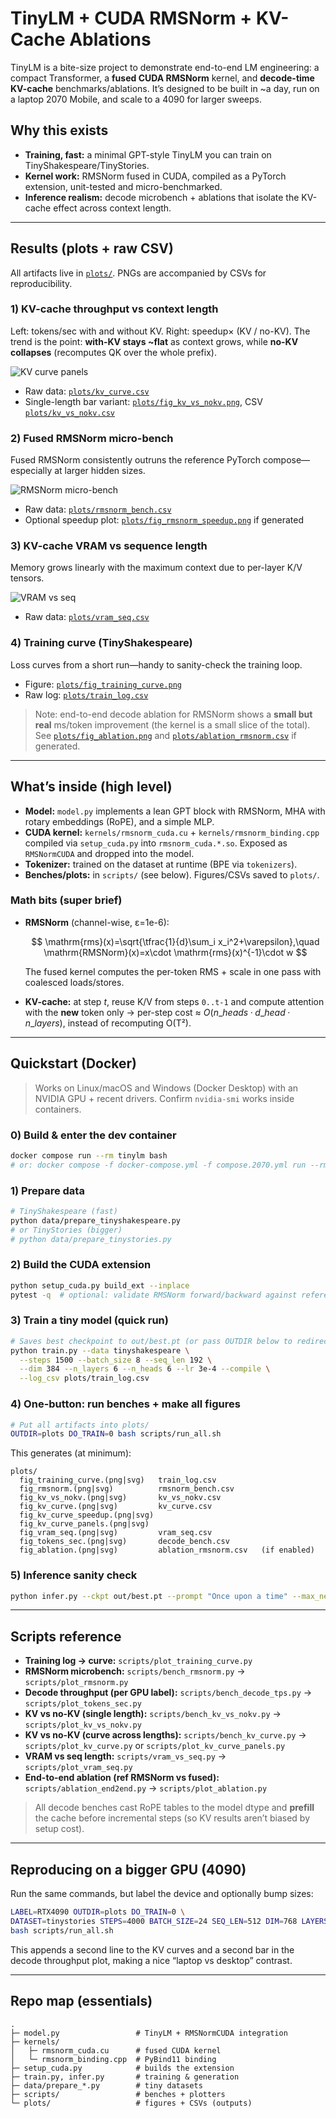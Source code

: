 # TinyLM + CUDA RMSNorm + KV-Cache Ablations

TinyLM is a bite-size project to demonstrate end-to-end LM engineering: a compact Transformer, a **fused CUDA RMSNorm** kernel, and **decode-time KV-cache** benchmarks/ablations. It’s designed to be built in \~a day, run on a laptop 2070 Mobile, and scale to a 4090 for larger sweeps.

## Why this exists

* **Training, fast:** a minimal GPT-style TinyLM you can train on TinyShakespeare/TinyStories.
* **Kernel work:** RMSNorm fused in CUDA, compiled as a PyTorch extension, unit-tested and micro-benchmarked.
* **Inference realism:** decode microbench + ablations that isolate the KV-cache effect across context length.

---

## Results (plots + raw CSV)

All artifacts live in [`plots/`](plots/). PNGs are accompanied by CSVs for reproducibility.

### 1) KV-cache throughput vs context length

Left: tokens/sec with and without KV. Right: speedup× (KV / no-KV).
The trend is the point: **with-KV stays \~flat** as context grows, while **no-KV collapses** (recomputes QK over the whole prefix).

![KV curve panels](plots/fig_kv_curve_panels.png)

* Raw data: [`plots/kv_curve.csv`](plots/kv_curve.csv)
* Single-length bar variant: [`plots/fig_kv_vs_nokv.png`](plots/fig_kv_vs_nokv.png), CSV [`plots/kv_vs_nokv.csv`](plots/kv_vs_nokv.csv)

### 2) Fused RMSNorm micro-bench

Fused RMSNorm consistently outruns the reference PyTorch compose—especially at larger hidden sizes.

![RMSNorm micro-bench](plots/fig_rmsnorm.png)

* Raw data: [`plots/rmsnorm_bench.csv`](plots/rmsnorm_bench.csv)
* Optional speedup plot: [`plots/fig_rmsnorm_speedup.png`](plots/fig_rmsnorm_speedup.png) if generated

### 3) KV-cache VRAM vs sequence length

Memory grows linearly with the maximum context due to per-layer K/V tensors.

![VRAM vs seq](plots/fig_vram_seq.png)

* Raw data: [`plots/vram_seq.csv`](plots/vram_seq.csv)

### 4) Training curve (TinyShakespeare)

Loss curves from a short run—handy to sanity-check the training loop.

* Figure: [`plots/fig_training_curve.png`](plots/fig_training_curve.png)
* Raw log: [`plots/train_log.csv`](plots/train_log.csv)

> Note: end-to-end decode ablation for RMSNorm shows a **small but real** ms/token improvement (the kernel is a small slice of the total). See [`plots/fig_ablation.png`](plots/fig_ablation.png) and [`plots/ablation_rmsnorm.csv`](plots/ablation_rmsnorm.csv) if generated.

---

## What’s inside (high level)

* **Model:** `model.py` implements a lean GPT block with RMSNorm, MHA with rotary embeddings (RoPE), and a simple MLP.
* **CUDA kernel:** `kernels/rmsnorm_cuda.cu` + `kernels/rmsnorm_binding.cpp` compiled via `setup_cuda.py` into `rmsnorm_cuda.*.so`. Exposed as `RMSNormCUDA` and dropped into the model.
* **Tokenizer:** trained on the dataset at runtime (BPE via `tokenizers`).
* **Benches/plots:** in `scripts/` (see below). Figures/CSVs saved to `plots/`.

### Math bits (super brief)

* **RMSNorm** (channel-wise, ε=1e-6):

  $$
  \mathrm{rms}(x)=\sqrt{\tfrac{1}{d}\sum_i x_i^2+\varepsilon},\quad
  \mathrm{RMSNorm}(x)=x\cdot \mathrm{rms}(x)^{-1}\cdot w
  $$

  The fused kernel computes the per-token RMS + scale in one pass with coalesced loads/stores.

* **KV-cache:** at step *t*, reuse K/V from steps `0..t-1` and compute attention with the **new** token only → per-step cost ≈ $O(n\_heads·d\_head·n\_layers)$, instead of recomputing O(T²).

---

## Quickstart (Docker)

> Works on Linux/macOS and Windows (Docker Desktop) with an NVIDIA GPU + recent drivers. Confirm `nvidia-smi` works inside containers.

### 0) Build & enter the dev container

```bash
docker compose run --rm tinylm bash
# or: docker compose -f docker-compose.yml -f compose.2070.yml run --rm tinylm bash
```

### 1) Prepare data

```bash
# TinyShakespeare (fast)
python data/prepare_tinyshakespeare.py
# or TinyStories (bigger)
# python data/prepare_tinystories.py
```

### 2) Build the CUDA extension

```bash
python setup_cuda.py build_ext --inplace
pytest -q  # optional: validate RMSNorm forward/backward against reference
```

### 3) Train a tiny model (quick run)

```bash
# Saves best checkpoint to out/best.pt (or pass OUTDIR below to redirect to plots/)
python train.py --data tinyshakespeare \
  --steps 1500 --batch_size 8 --seq_len 192 \
  --dim 384 --n_layers 6 --n_heads 6 --lr 3e-4 --compile \
  --log_csv plots/train_log.csv
```

### 4) One-button: run benches + make all figures

```bash
# Put all artifacts into plots/
OUTDIR=plots DO_TRAIN=0 bash scripts/run_all.sh
```

This generates (at minimum):

```
plots/
  fig_training_curve.(png|svg)   train_log.csv
  fig_rmsnorm.(png|svg)          rmsnorm_bench.csv
  fig_kv_vs_nokv.(png|svg)       kv_vs_nokv.csv
  fig_kv_curve.(png|svg)         kv_curve.csv
  fig_kv_curve_speedup.(png|svg)
  fig_kv_curve_panels.(png|svg)
  fig_vram_seq.(png|svg)         vram_seq.csv
  fig_tokens_sec.(png|svg)       decode_bench.csv
  fig_ablation.(png|svg)         ablation_rmsnorm.csv   (if enabled)
```

### 5) Inference sanity check

```bash
python infer.py --ckpt out/best.pt --prompt "Once upon a time" --max_new_tokens 80
```

---

## Scripts reference

* **Training log → curve:** `scripts/plot_training_curve.py`
* **RMSNorm microbench:** `scripts/bench_rmsnorm.py` → `scripts/plot_rmsnorm.py`
* **Decode throughput (per GPU label):** `scripts/bench_decode_tps.py` → `scripts/plot_tokens_sec.py`
* **KV vs no-KV (single length):** `scripts/bench_kv_vs_nokv.py` → `scripts/plot_kv_vs_nokv.py`
* **KV vs no-KV (curve across lengths):**
  `scripts/bench_kv_curve.py` → `scripts/plot_kv_curve.py` or `scripts/plot_kv_curve_panels.py`
* **VRAM vs seq length:** `scripts/vram_vs_seq.py` → `scripts/plot_vram_seq.py`
* **End-to-end ablation (ref RMSNorm vs fused):** `scripts/ablation_end2end.py` → `scripts/plot_ablation.py`

> All decode benches cast RoPE tables to the model dtype and **prefill** the cache before incremental steps (so KV results aren’t biased by setup cost).

---

## Reproducing on a bigger GPU (4090)

Run the same commands, but label the device and optionally bump sizes:

```bash
LABEL=RTX4090 OUTDIR=plots DO_TRAIN=0 \
DATASET=tinystories STEPS=4000 BATCH_SIZE=24 SEQ_LEN=512 DIM=768 LAYERS=12 HEADS=12 \
bash scripts/run_all.sh
```

This appends a second line to the KV curves and a second bar in the decode throughput plot, making a nice “laptop vs desktop” contrast.

---

## Repo map (essentials)

```
.
├─ model.py                 # TinyLM + RMSNormCUDA integration
├─ kernels/
│   ├─ rmsnorm_cuda.cu      # fused CUDA kernel
│   └─ rmsnorm_binding.cpp  # PyBind11 binding
├─ setup_cuda.py            # builds the extension
├─ train.py, infer.py       # training & generation
├─ data/prepare_*.py        # tiny datasets
├─ scripts/                 # benches + plotters
└─ plots/                   # figures + CSVs (outputs)
```


